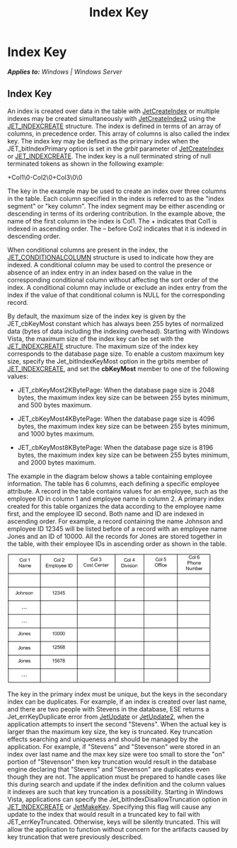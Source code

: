 ﻿---
title: Index Key
TOCTitle: Index Key
ms:assetid: 104bdb1c-71ac-44f4-bbda-c553131aaad4
ms:mtpsurl: https://msdn.microsoft.com/en-us/library/Gg269188(v=EXCHG.10)
ms:contentKeyID: 32765491
ms.date: 04/11/2016
mtps_version: v=EXCHG.10
---

# Index Key


_**Applies to:** Windows | Windows Server_

## Index Key

An index is created over data in the table with [JetCreateIndex](gg294099\(v=exchg.10\).md) or multiple indexes may be created simultaneously with [JetCreateIndex2](gg269324\(v=exchg.10\).md) using the [JET\_INDEXCREATE](gg269186\(v=exchg.10\).md) structure. The index is defined in terms of an array of columns, in precedence order. This array of columns is also called the index key. The index key may be defined as the primary index when the JET\_bitIndexPrimary option is set in the *grbit* parameter of [JetCreateIndex](gg294099\(v=exchg.10\).md) or [JET\_INDEXCREATE](gg269186\(v=exchg.10\).md). The index key is a null terminated string of null terminated tokens as shown in the following example:

\+Col1\\0-Col2\\0+Col3\\0\\0

The key in the example may be used to create an index over three columns in the table. Each column specified in the index is referred to as the "index segment" or "key column". The index segment may be either ascending or descending in terms of its ordering contribution. In the example above, the name of the first column in the index is Col1. The + indicates that Col1 is indexed in ascending order. The – before Col2 indicates that it is indexed in descending order.

When conditional columns are present in the index, the [JET\_CONDITIONALCOLUMN](gg269214\(v=exchg.10\).md) structure is used to indicate how they are indexed. A conditional column may be used to control the presence or absence of an index entry in an index based on the value in the corresponding conditional column without affecting the sort order of the index. A conditional column may include or exclude an index entry from the index if the value of that conditional column is NULL for the corresponding record.

By default, the maximum size of the index key is given by the JET\_cbKeyMost constant which has always been 255 bytes of normalized data (bytes of data including the indexing overhead). Starting with Windows Vista, the maximum size of the index key can be set with the [JET\_INDEXCREATE](gg269186\(v=exchg.10\).md) structure. The maximum size of the index key corresponds to the database page size. To enable a custom maximum key size, specify the Jet\_bitIndexKeyMost option in the grbits member of [JET\_INDEXCREATE](gg269186\(v=exchg.10\).md), and set the **cbKeyMost** member to one of the following values:

  - JET\_cbKeyMost2KBytePage: When the database page size is 2048 bytes, the maximum index key size can be between 255 bytes minimum, and 500 bytes maximum.

  - JET\_cbKeyMost4KBytePage: When the database page size is 4096 bytes, the maximum index key size can be between 255 bytes minimum, and 1000 bytes maximum.

  - JET\_cbKeyMost8KBytePage: When the database page size is 8196 bytes, the maximum index key size can be between 255 bytes minimum, and 2000 bytes maximum.

The example in the diagram below shows a table containing employee information. The table has 6 columns, each defining a specific employee attribute. A record in the table contains values for an employee, such as the employee ID in column 1 and employee name in column 2. A primary index created for this table organizes the data according to the employee name first, and the employee ID second. Both name and ID are indexed in ascending order. For example, a record containing the name Johnson and employee ID 12345 will be listed before of a record with an employee name Jones and an ID of 10000. All the records for Jones are stored together in the table, with their employee IDs in ascending order as shown in the table.

![ESE\_Documentation\_IndexTable](images/Gg269188.ESE_Documentation_IndexTable(EXCHG.10).gif "ESE_Documentation_IndexTable")

The key in the primary index must be unique, but the keys in the secondary index can be duplicates. For example, if an index is created over last name, and there are two people with Stevens in the database, ESE returns a Jet\_errKeyDuplicate error from [JetUpdate](gg269288\(v=exchg.10\).md) or [JetUpdate2](gg269190\(v=exchg.10\).md), when the application attempts to insert the second "Stevens". When the actual key is larger than the maximum key size, the key is truncated. Key truncation effects searching and uniqueness and should be managed by the application. For example, if "Stevens" and "Stevenson" were stored in an index over last name and the max key size were too small to store the "on" portion of "Stevenson" then key truncation would result in the database engine declaring that "Stevens" and "Stevenson" are duplicates even though they are not. The application must be prepared to handle cases like this during search and update if the index definition and the column values it indexes are such that key truncation is a possibility. Starting in Windows Vista, applications can specify the Jet\_bitIndexDisallowTruncation option in [JET\_INDEXCREATE](gg269186\(v=exchg.10\).md) or [JetMakeKey](gg269329\(v=exchg.10\).md). Specifying this flag will cause any update to the index that would result in a truncated key to fail with JET\_errKeyTruncated. Otherwise, keys will be silently truncated. This will allow the application to function without concern for the artifacts caused by key truncation that were previously described.

